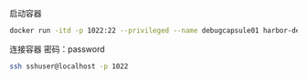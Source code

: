 启动容器
```bash
docker run -itd -p 1022:22 --privileged --name debugcapsule01 harbor-dev.fusionfintrade.com:6443/lptest/debugcapsule:1.0.0-ubuntu-22.04
```

连接容器 密码：password
```bash
ssh sshuser@localhost -p 1022
```